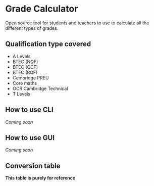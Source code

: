 # Grade Calculator

Open source tool for students and teachers to use to calculate all the different types of grades.

## Qualification type covered

- A Levels
- BTEC (NQF)
- BTEC (QCF)
- BTEC (RQF)
- Cambridge PREU
- Core maths
- OCR Cambridge Technical
- T Levels

## How to use CLI

*Coming soon*

## How to use GUI

*Coming soon*

## Conversion table

**This table is purely for reference**

